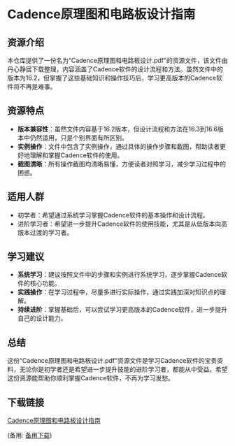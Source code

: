 # Cadence原理图和电路板设计指南

## 资源介绍

本仓库提供了一份名为“Cadence原理图和电路板设计.pdf”的资源文件，该文件由丹心静居下载整理，内容涵盖了Cadence软件的设计流程和方法。虽然文件中的版本为16.2，但掌握了这些基础知识和操作技巧后，学习更高版本的Cadence软件将不再是难事。

## 资源特点

- **版本兼容性**：虽然文件内容基于16.2版本，但设计流程和方法在16.3到16.6版本中仍然适用，只是个别界面有所区别。
- **实例操作**：文件中包含了实例操作，通过具体的操作步骤和截图，帮助读者更好地理解和掌握Cadence软件的使用。
- **截图清晰**：所有操作截图均清晰易懂，方便读者对照学习，减少学习过程中的困惑。

## 适用人群

- 初学者：希望通过系统学习掌握Cadence软件的基本操作和设计流程。
- 进阶学习者：希望进一步提升Cadence软件的使用技能，尤其是从低版本向高版本过渡的学习者。

## 学习建议

- **系统学习**：建议按照文件中的步骤和实例进行系统学习，逐步掌握Cadence软件的核心功能。
- **实践操作**：在学习过程中，尽量多进行实际操作，通过实践加深对知识点的理解。
- **持续进阶**：掌握基础后，可以尝试学习更高版本的Cadence软件，进一步提升自己的设计能力。

## 总结

这份“Cadence原理图和电路板设计.pdf”资源文件是学习Cadence软件的宝贵资料，无论你是初学者还是希望进一步提升技能的进阶学习者，都能从中受益。希望这份资源能帮助你顺利掌握Cadence软件，不再为学习发愁。

## 下载链接
[Cadence原理图和电路板设计指南](https://pan.quark.cn/s/4476195b6588) 

(备用: [备用下载](https://pan.baidu.com/s/1QMZDrMDT26vf7ec782_K2g?pwd=1234))
